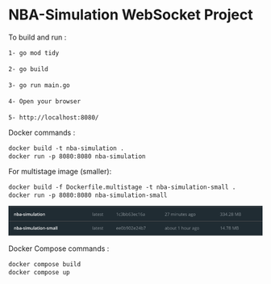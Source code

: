 # NBA-Simulation WebSocket Project

To build and run : 

    1- go mod tidy

    2- go build

    3- go run main.go 

    4- Open your browser

    5- http://localhost:8080/

Docker commands :

    docker build -t nba-simulation .
    docker run -p 8080:8080 nba-simulation

For multistage image (smaller):
    
    docker build -f Dockerfile.multistage -t nba-simulation-small .
    docker run -p 8080:8080 nba-simulation-small

![img.png](img.png)

Docker Compose commands :
    
    docker compose build
    docker compose up
